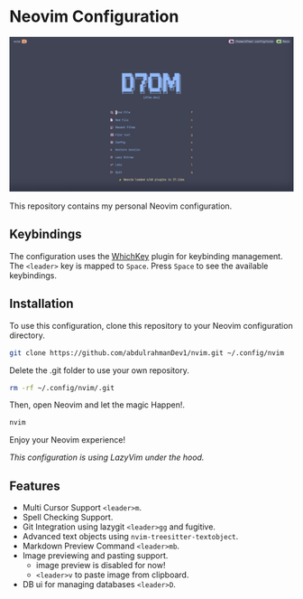 # Neovim Configuration

![Nvim Screenshot](./nvim-screenshot.png)

This repository contains my personal Neovim configuration.

## Keybindings

The configuration uses the [WhichKey](https://github.com/folke/which-key.nvim) plugin for keybinding management.
The `<leader>` key is mapped to `Space`.
Press `Space` to see the available keybindings.

## Installation

To use this configuration, clone this repository to your Neovim configuration directory.

```bash
git clone https://github.com/abdulrahmanDev1/nvim.git ~/.config/nvim
```

Delete the .git folder to use your own repository.

```bash
rm -rf ~/.config/nvim/.git
```

Then, open Neovim and let the magic Happen!.

```bash
nvim
```

Enjoy your Neovim experience!

_This configuration is using LazyVim under the hood._

## Features

- Multi Cursor Support `<leader>m`.
- Spell Checking Support.
- Git Integration using lazygit `<leader>gg` and fugitive.
- Advanced text objects using `nvim-treesitter-textobject`.
- Markdown Preview Command `<leader>mb`.
- Image previewing and pasting support.
  - image preview is disabled for now!
  - `<leader>v` to paste image from clipboard.
- DB ui for managing databases `<leader>D`.
